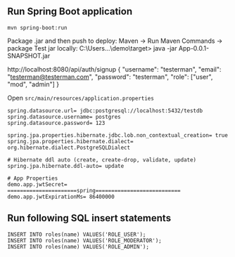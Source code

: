 ## Run Spring Boot application

```
mvn spring-boot:run
```

Package .jar and then push to deploy:
Maven -> Run Maven Commands -> package
Test jar locally: C:\Users\...\demo\target> java -jar App-0.0.1-SNAPSHOT.jar

http://localhost:8080/api/auth/signup
{
"username": "testerman",
"email": "testerman@testerman.com",
"password": "testerman",
"role": ["user", "mod", "admin"]
}

Open `src/main/resources/application.properties`

```
spring.datasource.url= jdbc:postgresql://localhost:5432/testdb
spring.datasource.username= postgres
spring.datasource.password= 123

spring.jpa.properties.hibernate.jdbc.lob.non_contextual_creation= true
spring.jpa.properties.hibernate.dialect= org.hibernate.dialect.PostgreSQLDialect

# Hibernate ddl auto (create, create-drop, validate, update)
spring.jpa.hibernate.ddl-auto= update

# App Properties
demo.app.jwtSecret= ======================spring===========================
demo.app.jwtExpirationMs= 86400000
```

## Run following SQL insert statements

```
INSERT INTO roles(name) VALUES('ROLE_USER');
INSERT INTO roles(name) VALUES('ROLE_MODERATOR');
INSERT INTO roles(name) VALUES('ROLE_ADMIN');
```
